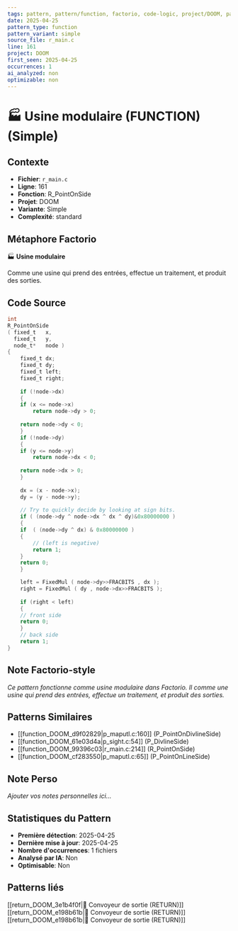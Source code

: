 ```yaml
---
tags: pattern, pattern/function, factorio, code-logic, project/DOOM, pattern/variant/simple
date: 2025-04-25
pattern_type: function
pattern_variant: simple
source_file: r_main.c
line: 161
project: DOOM
first_seen: 2025-04-25
occurrences: 1
ai_analyzed: non
optimizable: non
---
```


# 🏭 Usine modulaire (FUNCTION) (Simple)

## Contexte
- **Fichier**: `r_main.c`
- **Ligne**: 161
- **Fonction**: R_PointOnSide
- **Projet**: DOOM
- **Variante**: Simple
- **Complexité**: standard

## Métaphore Factorio
🏭 **Usine modulaire**

Comme une usine qui prend des entrées, effectue un traitement, et produit des sorties.

## Code Source
```c
int
R_PointOnSide
( fixed_t	x,
  fixed_t	y,
  node_t*	node )
{
    fixed_t	dx;
    fixed_t	dy;
    fixed_t	left;
    fixed_t	right;
	
    if (!node->dx)
    {
	if (x <= node->x)
	    return node->dy > 0;
	
	return node->dy < 0;
    }
    if (!node->dy)
    {
	if (y <= node->y)
	    return node->dx < 0;
	
	return node->dx > 0;
    }
	
    dx = (x - node->x);
    dy = (y - node->y);
	
    // Try to quickly decide by looking at sign bits.
    if ( (node->dy ^ node->dx ^ dx ^ dy)&0x80000000 )
    {
	if  ( (node->dy ^ dx) & 0x80000000 )
	{
	    // (left is negative)
	    return 1;
	}
	return 0;
    }

    left = FixedMul ( node->dy>>FRACBITS , dx );
    right = FixedMul ( dy , node->dx>>FRACBITS );
	
    if (right < left)
    {
	// front side
	return 0;
    }
    // back side
    return 1;			
}
```

## Note Factorio-style
*Ce pattern fonctionne comme usine modulaire dans Factorio. Il comme une usine qui prend des entrées, effectue un traitement, et produit des sorties.*

## Patterns Similaires
- [[function_DOOM_d9f02829|p_maputl.c:160]] (P_PointOnDivlineSide)
- [[function_DOOM_61e03d4a|p_sight.c:54]] (P_DivlineSide)
- [[function_DOOM_99396c03|r_main.c:214]] (R_PointOnSide)
- [[function_DOOM_cf283550|p_maputl.c:65]] (P_PointOnLineSide)

## Note Perso
*Ajouter vos notes personnelles ici...*

## Statistiques du Pattern
- **Première détection**: 2025-04-25
- **Dernière mise à jour**: 2025-04-25
- **Nombre d'occurrences**: 1 fichiers
- **Analysé par IA**: Non
- **Optimisable**: Non

## Patterns liés
[[return_DOOM_3e1b4f0f|🚚 Convoyeur de sortie (RETURN)]]
[[return_DOOM_e198b61b|🚚 Convoyeur de sortie (RETURN)]]
[[return_DOOM_e198b61b|🚚 Convoyeur de sortie (RETURN)]]
